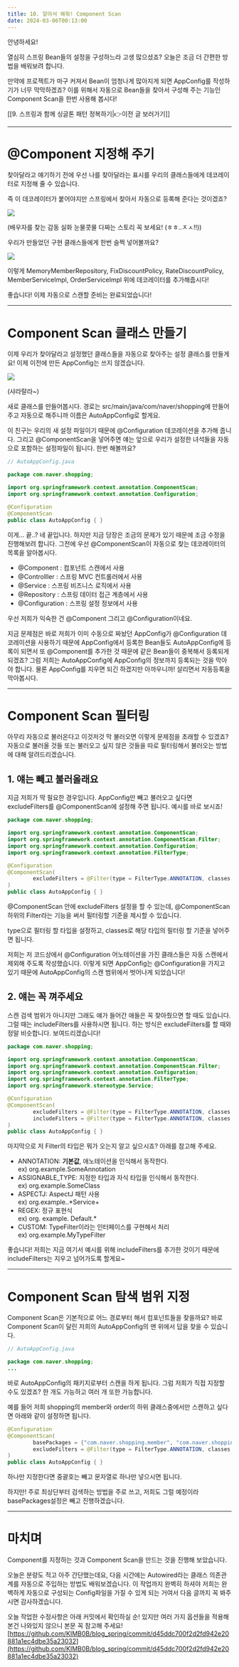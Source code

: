 ```yaml
---
title: 10. 알아서 해줘! Component Scan
date: 2024-03-06T00:13:00
---
```

안녕하세요!

열심히 스프링 Bean들의 설정을 구성하느라 고생 많으셨죠? 오늘은 조금 더 간편한 방법을 배워보려 합니다.

만약에 프로젝트가 마구 커져서 Bean이 엄청나게 많아지게 되면 AppConfig를 작성하기가 너무 막막하겠죠? 이를 위해서 자동으로 Bean들을 찾아서 구성해 주는 기능인 Component Scan을 한번 사용해 봅시다!

[[9. 스프링과 함께 싱글톤 패턴 정복하기|👉이전 글 보러가기]]

---
# @Component 지정해 주기

찾아달라고 얘기하기 전에 우선 나를 찾아달라는 표시를 우리의 클래스들에게 데코레이터로 지정해 줄 수 있습니다.

즉 이 데코레이터가 붙어야지만 스프링에서 찾아서 자동으로 등록해 준다는 것이겠죠?

![](https://blog.kakaocdn.net/dn/bazG4c/btsFuJSdkuA/ykYblJRtnKNq8vIM3lMKM0/img.webp)

(배우자를 찾는 감동 실화 눈물콧물 다짜는 스토리 꼭 보세요! (ㅎㅎ..ㅈㅅ!!))

우리가 만들었던 구현 클래스들에게 한번 슬쩍 넣어볼까요?

![](https://blog.kakaocdn.net/dn/cDxnuy/btsFAu0pfbA/vAwuwjQeDj9GkPL5xgiauK/img.png)

이렇게 MemoryMemberRepository, FixDiscountPolicy, RateDiscountPolicy, MemberServiceImpl, OrderServiceImpl 위에 데코레이터를 추가해줍시다!

좋습니다! 이제 자동으로 스캔할 준비는 완료되었습니다!

---
# Component Scan 클래스 만들기

이제 우리가 찾아달라고 설정했던 클래스들을 자동으로 찾아주는 설정 클래스를 만들게요! 이제 이전에 만든 AppConfig는 쓰지 않겠습니다.

![](https://blog.kakaocdn.net/dn/5SwMV/btsFBcrTd7L/f49FguKiJOzKoPJvPVS4WK/img.jpg)

(샤라랄라~)

새로 클래스를 만들어봅시다. 경로는 src/main/java/com/naver/shopping에 만들어주고 자동으로 해주니까 이름은 AutoAppConfig로 할게요.

이 친구는 우리의 새 설정 파일이기 때문에 @Configuration 데코레이션을 추가해 줍니다.
그리고 @ComponentScan을 넣어주면 얘는 앞으로 우리가 설정한 녀석들을 자동으로 포함하는 설정파일이 됩니다. 한번 해볼까요?

```java
// AutoAppConfig.java

package com.naver.shopping;

import org.springframework.context.annotation.ComponentScan;
import org.springframework.context.annotation.Configuration;

@Configuration
@ComponentScan
public class AutoAppConfig { }
```

이게... 끝..? 네 끝입니다. 하지만 지금 당장은 조금의 문제가 있기 때문에 조금 수정을 진행해보려 합니다. 그전에 우선 @ComponentScan이 자동으로 찾는 데코레이터의 목록을 알아봅시다.

- @Component : 컴포넌트 스캔에서 사용
- @Controlller : 스프링 MVC 컨트롤러에서 사용
- @Service : 스프링 비즈니스 로직에서 사용
- @Repository : 스프링 데이터 접근 계층에서 사용
- @Configuration : 스프링 설정 정보에서 사용

우선 저희가 익숙한 건 @Component 그리고 @Configuration이네요.

지금 문제점은 바로 저희가 이미 수동으로 짜놨던 AppConfig가 @Configuration 데코레이션을 사용하기 때문에 AppConfig에서 등록한 Bean들도 AutoAppConfig에 등록이 되면서 또 @Component를 추가한 것 때문에 같은 Bean들이 중복해서 등록되게 되겠죠?
그럼 저희는 AutoAppConfig에 AppConfig의 정보까지 등록되는 것을 막아야 합니다. 물론 AppConfig를 지우면 되긴 하겠지만 아까우니까! 살리면서 자동등록을 막아봅시다.

---
# Component Scan 필터링

아무리 자동으로 불러온다고 이것저것 막 불러오면 이렇게 문제점을 초래할 수 있겠죠? 자동으로 불러올 것들 또는 불러오고 싶지 않은 것들을 따로 필터링해서 불러오는 방법에 대해 알려드리겠습니다.

## 1. 얘는 빼고 불러올래요

지금 저희가 딱 필요한 경우입니다. AppConfig만 빼고 불러오고 싶다면 excludeFilters를 @ComponentScan에 설정해 주면 됩니다. 예시를 바로 보시죠!

```java
package com.naver.shopping;

import org.springframework.context.annotation.ComponentScan;
import org.springframework.context.annotation.ComponentScan.Filter;
import org.springframework.context.annotation.Configuration;
import org.springframework.context.annotation.FilterType;

@Configuration
@ComponentScan(
        excludeFilters = @Filter(type = FilterType.ANNOTATION, classes = Configuration.class)
)
public class AutoAppConfig { }
```

@ComponentScan 안에 excludeFilters 설정을 할 수 있는데, @ComponentScan하위의 Filter라는 기능을 써서 필터링할 기준을 제시할 수 있습니다.

type으로 필터링 할 타입을 설정하고, classes로 해당 타입의 필터링 할 기준을 넣어주면 됩니다.

저희는 저 코드상에서 @Configuration 어노테이션을 가진 클래스들은 자동 스캔에서 제외해 주도록 작성했습니다. 이렇게 되면 AppConfig는 @Configuration을 가지고 있기 때문에 AutoAppConfig의 스캔 범위에서 벗어나게 되었습니다!

## 2. 얘는 꼭 껴주세요

스캔 검색 범위가 아니지만 그래도 얘가 들어간 애들은 꼭 찾아줬으면 할 때도 있습니다. 그럴 때는 includeFilters를 사용하시면 됩니다. 하는 방식은 excludeFilters를 할 때와 정말 비슷합니다. 보여드리겠습니다!

```java
package com.naver.shopping;

import org.springframework.context.annotation.ComponentScan;
import org.springframework.context.annotation.ComponentScan.Filter;
import org.springframework.context.annotation.Configuration;
import org.springframework.context.annotation.FilterType;
import org.springframework.stereotype.Service;

@Configuration
@ComponentScan(
        excludeFilters = @Filter(type = FilterType.ANNOTATION, classes = Configuration.class),
        includeFilters = @Filter(type = FilterType.ANNOTATION, classes = Service.class)
)
public class AutoAppConfig { }
```

마지막으로 저 Filter의 타입은 뭐가 오는지 알고 싶으시죠? 아래를 참고해 주세요.

- ANNOTATION: **기본값**, 애노테이션을 인식해서 동작한다.  
    ex) org.example.SomeAnnotation
- ASSIGNABLE_TYPE: 지정한 타입과 자식 타입을 인식해서 동작한다.  
    ex) org.example.SomeClass
- ASPECTJ: AspectJ 패턴 사용  
    ex) org.example..*Service+
- REGEX: 정규 표현식  
    ex) org\. example\. Default.*
- CUSTOM: TypeFilter이라는 인터페이스를 구현해서 처리  
    ex) org.example.MyTypeFilter

좋습니다! 저희는 지금 여기서 예시를 위해 includeFilters를 추가한 것이기 때문에 includeFilters는 지우고 넘어가도록 할게요~

---
# Component Scan 탐색 범위 지정

Component Scan은 기본적으로 어느 경로부터 해서 컴포넌트들을 찾을까요?
바로 Component Scan이 달린 저희의 AutoAppConfig의 맨 위에서 답을 찾을 수 있습니다.

```java
// AutoAppConfig.java

package com.naver.shopping;
...
```

바로 AutoAppConfig의 패키지로부터 스캔을 하게 됩니다.
그럼 저희가 직접 지정할 수도 있겠죠? 한 개도 가능하고 여러 개 또한 가능합니다.

예를 들어 저희 shopping의 member와 order의 하위 클래스중에서만 스캔하고 싶다면 아래와 같이 설정하면 됩니다.

```java
@Configuration
@ComponentScan(
        basePackages = {"com.naver.shopping.member", "com.naver.shopping.order"},
        excludeFilters = @Filter(type = FilterType.ANNOTATION, classes = Configuration.class)
)
public class AutoAppConfig { }
```

하나만 지정한다면 중괄호는 빼고 문자열로 하나만 넣으시면 됩니다.

하지만! 주로 최상단부터 검색하는 방법을 주로 쓰고, 저희도 그럴 예정이라 basePackages설정은 빼고 진행하겠습니다.

---
# 마치며

Component를 지정하는 것과 Component Scan을 만드는 것을 진행해 보았습니다.

오늘은 분량도 적고 아주 간단했는데요, 다음 시간에는 Autowired라는 클래스 의존관계를 자동으로 주입하는 방법도 배워보겠습니다.
이 작업까지 완벽히 하셔야 저희는 완벽하게 자동으로 구성되는 Config파일을 가질 수 있게 되는 거여서 다음 글까지 꼭 봐주시면 감사하겠습니다.

오늘 작업한 수정사항은 아래 커밋에서 확인하실 순! 있지만 여러 가지 옵션들을 적용해본건 나와있지 않으니 본문 꼭 참고해 주세요!
[https://github.com/KIMB0B/blog_spring/commit/d45ddc700f2d2fd942e20881a1ec4dbe35a23032](https://github.com/KIMB0B/blog_spring/commit/d45ddc700f2d2fd942e20881a1ec4dbe35a23032)